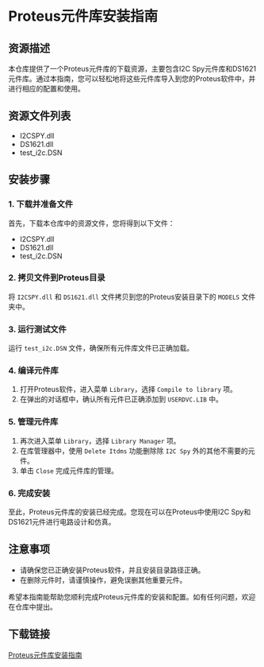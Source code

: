 # Proteus元件库安装指南

## 资源描述

本仓库提供了一个Proteus元件库的下载资源，主要包含I2C Spy元件库和DS1621元件库。通过本指南，您可以轻松地将这些元件库导入到您的Proteus软件中，并进行相应的配置和使用。

## 资源文件列表

- I2CSPY.dll
- DS1621.dll
- test_i2c.DSN

## 安装步骤

### 1. 下载并准备文件

首先，下载本仓库中的资源文件，您将得到以下文件：
- I2CSPY.dll
- DS1621.dll
- test_i2c.DSN

### 2. 拷贝文件到Proteus目录

将 `I2CSPY.dll` 和 `DS1621.dll` 文件拷贝到您的Proteus安装目录下的 `MODELS` 文件夹中。

### 3. 运行测试文件

运行 `test_i2c.DSN` 文件，确保所有元件库文件已正确加载。

### 4. 编译元件库

1. 打开Proteus软件，进入菜单 `Library`，选择 `Compile to library` 项。
2. 在弹出的对话框中，确认所有元件已正确添加到 `USERDVC.LIB` 中。

### 5. 管理元件库

1. 再次进入菜单 `Library`，选择 `Library Manager` 项。
2. 在库管理器中，使用 `Delete Itdms` 功能删除除 `I2C Spy` 外的其他不需要的元件。
3. 单击 `Close` 完成元件库的管理。

### 6. 完成安装

至此，Proteus元件库的安装已经完成。您现在可以在Proteus中使用I2C Spy和DS1621元件进行电路设计和仿真。

## 注意事项

- 请确保您已正确安装Proteus软件，并且安装目录路径正确。
- 在删除元件时，请谨慎操作，避免误删其他重要元件。

希望本指南能帮助您顺利完成Proteus元件库的安装和配置。如有任何问题，欢迎在仓库中提出。

## 下载链接

[Proteus元件库安装指南](https://pan.quark.cn/s/927140e441e7)